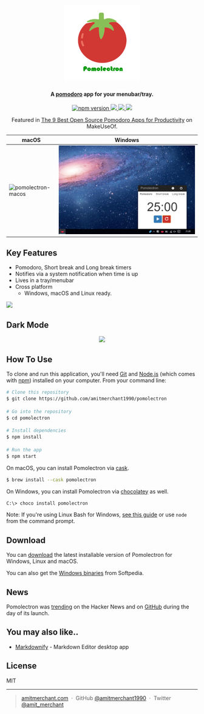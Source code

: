 <h1 align="center">
  <br>
  <a href="https://github.com/amitmerchant1990/pomolectron"><img src="https://raw.githubusercontent.com/amitmerchant1990/pomolectron/master/app/res/pomolectron-transparent.png" alt="Pomolectron" width="200"></a>
  <br>
</h1>

<h4 align="center">A <a href="https://en.wikipedia.org/wiki/Pomodoro_Technique" target="_blank">pomodoro</a> app for your menubar/tray.</h4>

<p align="center">
  <a href="https://badge.fury.io/js/pomolectron">
    <img src="https://badge.fury.io/js/pomolectron.svg" alt="npm version" height="18">
  </a>
  <a href="https://chocolatey.org/packages/pomolectron">
    <img src="https://img.shields.io/chocolatey/v/git.svg">
  </a>
  <a href="https://saythanks.io/to/amitmerchant1990">
    <img src="https://img.shields.io/badge/SayThanks.io-%E2%98%BC-1EAEDB.svg">
  </a>
  <a href="https://www.paypal.me/AmitMerchant">
    <img src="https://img.shields.io/badge/$-donate-ff69b4.svg?maxAge=2592000&amp;style=flat">
  </a>
  
</p>

<p align="center">Featured in <a href="https://www.makeuseof.com/open-source-pomodoro-apps-productivity/">The 9 Best Open Source Pomodoro Apps for Productivity</a> on MakeUseOf.</p>

|  macOS            |  Windows |
|---------------------|----------------------|
|![pomolectron-macos](https://cloud.githubusercontent.com/assets/3647841/24491376/9250a1de-1544-11e7-86ef-82b77c006daa.png) | ![](https://raw.githubusercontent.com/amitmerchant1990/pomolectron/master/app/res/pomodoro.PNG) |

## Key Features

* Pomodoro, Short break and Long break timers
* Notifies via a system notification when time is up
* Lives in a tray/menubar
* Cross platform
  - Windows, macOS and Linux ready.

<a href="https://www.patreon.com/amitmerchant">
	<img src="https://c5.patreon.com/external/logo/become_a_patron_button@2x.png" width="160">
</a>


## Dark Mode

<div align="center"><img src="app/res/pomolectron-dark.png"></div>
  
## How To Use

To clone and run this application, you'll need [Git](https://git-scm.com) and [Node.js](https://nodejs.org/en/download/) (which comes with [npm](http://npmjs.com)) installed on your computer. From your command line:

```bash
# Clone this repository
$ git clone https://github.com/amitmerchant1990/pomolectron

# Go into the repository
$ cd pomolectron

# Install dependencies
$ npm install

# Run the app
$ npm start
```

On macOS, you can install Pomolectron via [cask](http://caskroom.io/).

```bash
$ brew install --cask pomolectron 
```

On Windows, you can install Pomolectron via [chocolatey](https://chocolatey.org) as well.

```bash
C:\> choco install pomolectron
```

Note: If you're using Linux Bash for Windows, [see this guide](https://www.howtogeek.com/261575/how-to-run-graphical-linux-desktop-applications-from-windows-10s-bash-shell/) or use `node` from the command prompt.

## Download

You can [download](https://github.com/amitmerchant1990/pomolectron/releases/tag/v1.1.0) the latest installable version of Pomolectron for Windows, Linux and macOS.

You can also get the [Windows binaries](http://www.softpedia.com/get/Others/Miscellaneous/Pomolectron.shtml) from Softpedia.


## News
Pomolectron was [trending](https://news.ycombinator.com/item?id=13878898) on the Hacker News and on [GitHub](https://raw.githubusercontent.com/amitmerchant1990/test/master/trending.JPG) during the day of its launch.

## You may also like..

- [Markdownify](https://github.com/amitmerchant1990/electron-markdownify) - Markdown Editor desktop app

## License

MIT

---

> [amitmerchant.com](https://www.amitmerchant.com) &nbsp;&middot;&nbsp;
> GitHub [@amitmerchant1990](https://github.com/amitmerchant1990) &nbsp;&middot;&nbsp;
> Twitter [@amit_merchant](https://twitter.com/amit_merchant)
